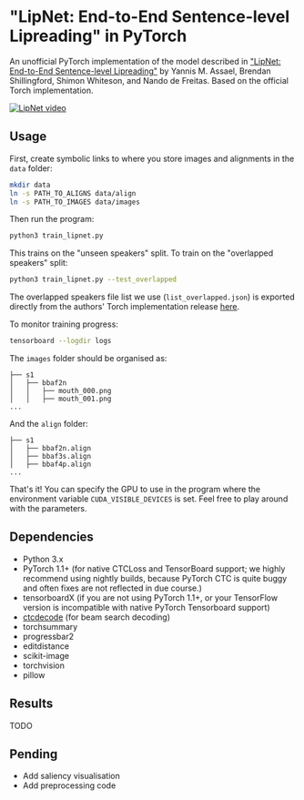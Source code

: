 # "LipNet: End-to-End Sentence-level Lipreading" in PyTorch
An unofficial PyTorch implementation of the model described in ["LipNet: End-to-End Sentence-level Lipreading"](https://arxiv.org/abs/1611.01599) by Yannis M. Assael, Brendan Shillingford, Shimon Whiteson, and Nando de Freitas. Based on the official Torch implementation.

[![LipNet video](https://img.youtube.com/vi/fa5QGremQf8/0.jpg)](https://www.youtube.com/watch?v=fa5QGremQf8)

## Usage
First, create symbolic links to where you store images and alignments in the `data` folder:

```bash
mkdir data
ln -s PATH_TO_ALIGNS data/align
ln -s PATH_TO_IMAGES data/images
```

Then run the program:

```bash
python3 train_lipnet.py
```

This trains on the "unseen speakers" split. To train on the "overlapped speakers" split:

```bash
python3 train_lipnet.py --test_overlapped
```

The overlapped speakers file list we use (`list_overlapped.json`) is exported directly from the authors' Torch implementation release [here](https://github.com/bshillingford/LipNet/blob/master/util/list_overlapped.t7).

To monitor training progress:
```bash
tensorboard --logdir logs
```

The `images` folder should be organised as:
```
├── s1
│   ├── bbaf2n
│   │   ├── mouth_000.png
│   │   ├── mouth_001.png
...
```

And the `align` folder:
```
├── s1
│   ├── bbaf2n.align
│   ├── bbaf3s.align
│   ├── bbaf4p.align
...
```

That's it! You can specify the GPU to use in the program where the environment variable `CUDA_VISIBLE_DEVICES` is set. Feel free to play around with the parameters.

## Dependencies
- Python 3.x
- PyTorch 1.1+ (for native CTCLoss and TensorBoard support; we highly recommend using nightly builds, because PyTorch CTC is quite buggy and often fixes are not reflected in due course.)
- tensorboardX (if you are not using PyTorch 1.1+, or your TensorFlow version is incompatible with native PyTorch Tensorboard support)
- [ctcdecode](https://github.com/parlance/ctcdecode) (for beam search decoding)
- torchsummary
- progressbar2
- editdistance
- scikit-image
- torchvision
- pillow

## Results
TODO

## Pending
- Add saliency visualisation
- Add preprocessing code

